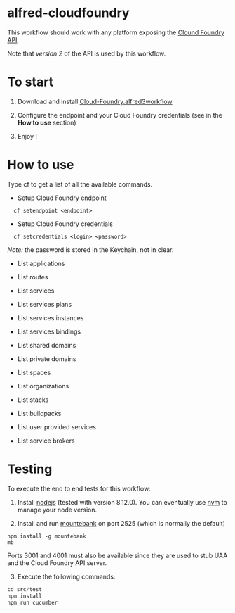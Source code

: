 alfred-cloudfoundry
===================

This workflow should work with any platform exposing the [Clound Foundry API](https://apidocs.cloudfoundry.org/5.1.0/).

Note that *version 2* of the API is used by this workflow.

# To start

1. Download and install [Cloud-Foundry.alfred3workflow](https://github.com/fouadh/alfred-cloudfoundry/raw/master/Cloud-Foundry-0.1.0.alfred3workflow)

2. Configure the endpoint and your Cloud Foundry credentials (see in the **How to use** section)

3. Enjoy !

# How to use

Type cf to get a list of all the available commands.

- Setup Cloud Foundry endpoint

```
  cf setendpoint <endpoint>
```

- Setup Cloud Foundry credentials

```
  cf setcredentials <login> <password>
```

*Note:* the password is stored in the Keychain, not in clear.

- List applications

- List routes

- List services

- List services plans

- List services instances

- List services bindings

- List shared domains

- List private domains

- List spaces

- List organizations

- List stacks

- List buildpacks

- List user provided services

- List service brokers

# Testing

To execute the end to end tests for this workflow:

1. Install [nodejs](https://nodejs.org/en/) (tested with version 8.12.0). You can eventually use 
[nvm](https://github.com/creationix/nvm) to manage your node version.

2. Install and run [mountebank](http://www.mbtest.org) on port 2525 (which is normally the default)

```
npm install -g mountebank
mb
```

Ports 3001 and 4001 must also be available since they are used to stub UAA and the Cloud Foundry API server.

3. Execute the following commands:

```javascript
cd src/test
npm install
npm run cucumber
```